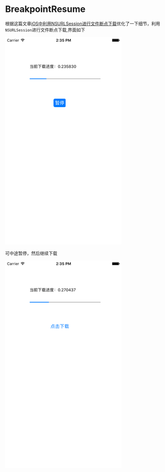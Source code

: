 # BreakpointResume
根据这篇文章[iOS中利用NSURLSession进行文件断点下载](http://my.oschina.net/iOSliuhui/blog/469276#wmd-input)优化了一下细节，利用```NSURLSession```进行文件断点下载,界面如下


![image](https://github.com/huicongfu/BreakpointResume/blob/master/img/Simulator%20Screen%20Shot%202016%E5%B9%B46%E6%9C%8829%E6%97%A5%20%E4%B8%8B%E5%8D%882.35.36.png)

可中途暂停，然后继续下载

![image](https://github.com/huicongfu/BreakpointResume/blob/master/img/Simulator%20Screen%20Shot%202016%E5%B9%B46%E6%9C%8829%E6%97%A5%20%E4%B8%8B%E5%8D%882.35.40.png)